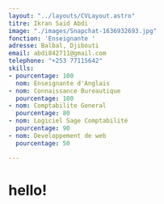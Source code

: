 ```yaml
---
layout: "../layouts/CVLayout.astro"
titre: Ikran Said Abdi
image: "./images/Snapchat-1636932693.jpg"
fonction: 'Enseignante '
adresse: Balbal, Djibouti
email: abdi842711@gmail.com
telephone: "+253 77115642"
skills:
- pourcentage: 100
  nom: Enseignante d'Anglais
- nom: Connaissance Bureautique
  pourcentage: 100
- nom: Comptabilite General
  pourcentage: 80
- nom: Logiciel Sage Comptabilité
  pourcentage: 90
- nom: Developpement de web
  pourcentage: 50

---
```

# hello!